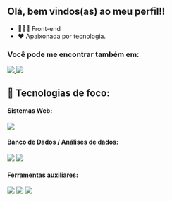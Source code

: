 ## Olá, bem vindos(as) ao meu perfil!!
- 👩🏻‍💻 Front-end
- ❤ Apaixonada por tecnologia.

### Você pode me encontrar também em:
<a href = mailto:goncalves.ribeiroju02@gmail.com>
  <img src = "https://skillicons.dev/icons?i=gmail" , src = "https://skillicons.dev"/>
</a>
<a href = "https://www.linkedin.com/in/júlia-ribeiro-gonçalves-dev02/">
  <img src = "https://skillicons.dev/icons?i=linkedin" , src = "https://skillicons.dev"/>
</a>

## 🔧 Tecnologias de foco:
#### Sistemas Web:
<div display = "inline">
  <img src = "https://skillicons.dev/icons?i=js,html,css" , src = "https://skillicons.dev"/>
</div>

#### Banco de Dados / Análises de dados:
<div display = "inline">
  <img src= "https://skillicons.dev/icons?i=mysql" , src = "https://skillicons.dev"/>
  <img src= "https://skillicons.dev/icons?i=sql" , src = "https://skillicons.dev"/>
</div>

#### Ferramentas auxiliares:
<div display = "inline">
  <img src= "https://skillicons.dev/icons?i=github" , src = "https://skillicons.dev"/>
  <img src= "https://skillicons.dev/icons?i=git" , src = "https://skillicons.dev"/>
  <img src= "https://skillicons.dev/icons?i=vscode" , src = "https://skillicons.dev"/>
</div>
